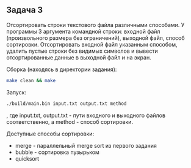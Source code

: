 ## Задача 3
Отсортировать строки текстового файла различными способами. У программы 3
аргумента командной строки: входной файл (произвольного размера без ограничений),
выходной файл, способ сортировки. Отсортировать входной файл указанным способом,
удалить пустые строки без видимых символов и вывести отсортированные данные в
выходной файл и на экран.

Сборка (находясь в директории задания):
```bash
make clean && make
```

Запуск:
```bash
./build/main.bin input.txt output.txt method
```
, где input.txt, output.txt - пути входного и выходного файлов соответственно, а method - способ сортировки.

Доступные способы сортировки:
- merge - параллельный merge sort из первого задания
- bubble - сортировка пузырьком
- quicksort
